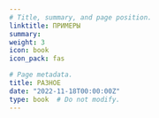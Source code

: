 ```yaml
---
# Title, summary, and page position.
linktitle: ПРИМЕРЫ
summary:
weight: 3
icon: book
icon_pack: fas

# Page metadata.
title: РАЗНОЕ
date: "2022-11-18T00:00:00Z"
type: book  # Do not modify.
---
```

